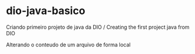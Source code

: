# dio-java-basico
Criando primeiro projeto de java da DIO / Creating the first project java from DIO

Alterando o conteudo de um arquivo de forma local
